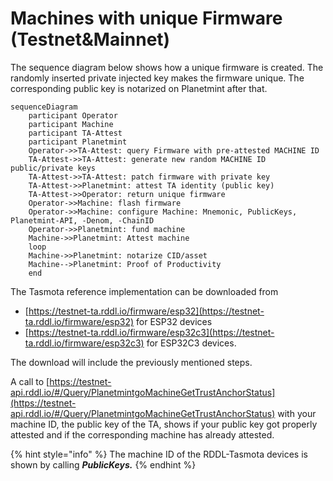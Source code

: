 # Machines with unique Firmware (Testnet\&Mainnet)

The sequence diagram below shows how a unique firmware is created. The randomly inserted private injected key makes the firmware unique. The corresponding public key is notarized on Planetmint after that.

```mermaid
sequenceDiagram
    participant Operator
    participant Machine
    participant TA-Attest
    participant Planetmint
    Operator->>TA-Attest: query Firmware with pre-attested MACHINE ID
    TA-Attest->>TA-Attest: generate new random MACHINE ID public/private keys
    TA-Attest->>TA-Attest: patch firmware with private key
    TA-Attest->>Planetmint: attest TA identity (public key)
    TA-Attest->>Operator: return unique firmware
    Operator->>Machine: flash firmware
    Operator->>Machine: configure Machine: Mnemonic, PublicKeys, Planetmint-API, -Denom, -ChainID
    Operator->>Planetmint: fund machine
    Machine->>Planetmint: Attest machine
    loop 
    Machine->>Planetmint: notarize CID/asset
    Machine-->Planetmint: Proof of Productivity
    end
```

The Tasmota reference implementation can be downloaded from

* [https://testnet-ta.rddl.io/firmware/esp32](https://testnet-ta.rddl.io/firmware/esp32) for ESP32 devices
* [https://testnet-ta.rddl.io/firmware/esp32c3](https://testnet-ta.rddl.io/firmware/esp32c3) for ESP32C3 devices.

The download will include the previously mentioned steps.&#x20;

A call to [https://testnet-api.rddl.io/#/Query/PlanetmintgoMachineGetTrustAnchorStatus](https://testnet-api.rddl.io/#/Query/PlanetmintgoMachineGetTrustAnchorStatus) with your machine ID, the public key of the TA, shows if your public key got properly attested and if the corresponding machine has already attested.



{% hint style="info" %}
The machine ID of the RDDL-Tasmota devices is shown by calling _**PublicKeys.**_
{% endhint %}
